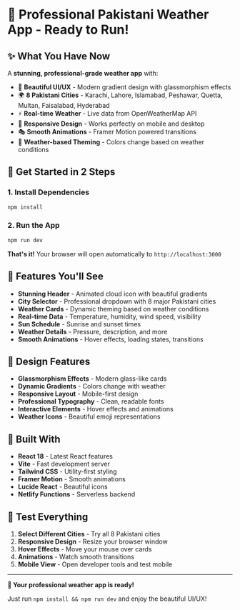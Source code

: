 # 🚀 Professional Pakistani Weather App - Ready to Run!

## ✨ What You Have Now

A **stunning, professional-grade weather app** with:
- 🎨 **Beautiful UI/UX** - Modern gradient design with glassmorphism effects
- 🌍 **8 Pakistani Cities** - Karachi, Lahore, Islamabad, Peshawar, Quetta, Multan, Faisalabad, Hyderabad
- ⚡ **Real-time Weather** - Live data from OpenWeatherMap API
- 📱 **Responsive Design** - Works perfectly on mobile and desktop
- 🎭 **Smooth Animations** - Framer Motion powered transitions
- 🌈 **Weather-based Theming** - Colors change based on weather conditions

## 🚀 Get Started in 2 Steps

### 1. Install Dependencies
```bash
npm install
```

### 2. Run the App
```bash
npm run dev
```

**That's it!** Your browser will open automatically to `http://localhost:3000`

## 🌟 Features You'll See

- **Stunning Header** - Animated cloud icon with beautiful gradients
- **City Selector** - Professional dropdown with 8 major Pakistani cities
- **Weather Cards** - Dynamic theming based on weather conditions
- **Real-time Data** - Temperature, humidity, wind speed, visibility
- **Sun Schedule** - Sunrise and sunset times
- **Weather Details** - Pressure, description, and more
- **Smooth Animations** - Hover effects, loading states, transitions

## 🎨 Design Features

- **Glassmorphism Effects** - Modern glass-like cards
- **Dynamic Gradients** - Colors change with weather
- **Responsive Layout** - Mobile-first design
- **Professional Typography** - Clean, readable fonts
- **Interactive Elements** - Hover effects and animations
- **Weather Icons** - Beautiful emoji representations

## 🔧 Built With

- **React 18** - Latest React features
- **Vite** - Fast development server
- **Tailwind CSS** - Utility-first styling
- **Framer Motion** - Smooth animations
- **Lucide React** - Beautiful icons
- **Netlify Functions** - Serverless backend

## 📱 Test Everything

1. **Select Different Cities** - Try all 8 Pakistani cities
2. **Responsive Design** - Resize your browser window
3. **Hover Effects** - Move your mouse over cards
4. **Animations** - Watch smooth transitions
5. **Mobile View** - Open developer tools and test mobile

---

**🎉 Your professional weather app is ready!** 

Just run `npm install && npm run dev` and enjoy the beautiful UI/UX!
